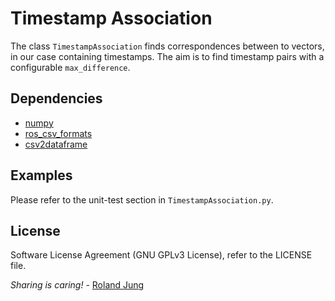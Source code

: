 # Timestamp Association

The class `TimestampAssociation` finds correspondences between to vectors, in our case containing timestamps. The aim is to find timestamp pairs with a configurable  `max_difference`.   


## Dependencies

* [numpy]()
* [ros_csv_formats]()
* [csv2dataframe]()


## Examples

Please refer to the unit-test section in `TimestampAssociation.py`.

## License

Software License Agreement (GNU GPLv3  License), refer to the LICENSE file.

*Sharing is caring!* - [Roland Jung](https://github.com/jungr-ait)  
